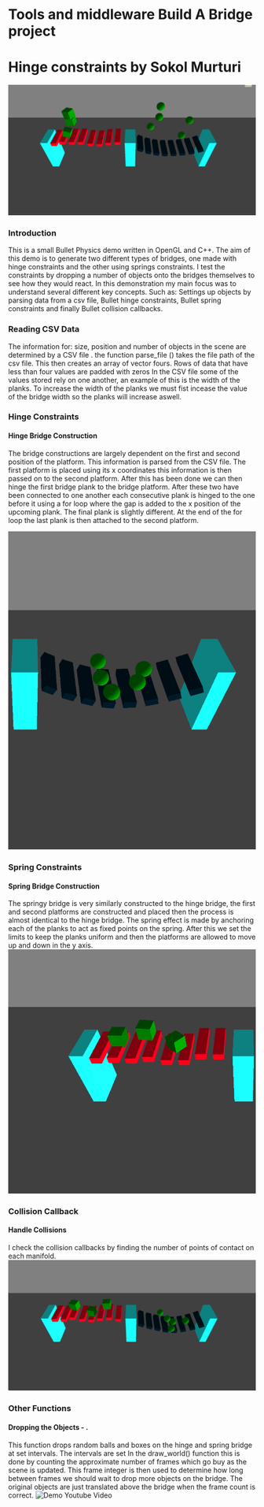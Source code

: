 # Tools and middleware Build A Bridge project
# Hinge constraints by Sokol Murturi


![Physics Demo]( https://github.com/SokolMurturi121/BuildABridge/blob/master/Tools%20and%20Middleware%20Bridge/octet-master/octet/src/examples/example_shapes/images/bridges.PNG)

### Introduction
This is a small Bullet Physics demo written in OpenGL and C++.  The aim of this demo is to generate two different types of bridges, one made with hinge constraints and the other using springs constraints. I test the constraints by dropping a number of objects onto the bridges themselves to see how they would react.
In this demonstration my main focus was to understand several different key concepts. Such as: Settings up objects by parsing data from a csv file, Bullet hinge constraints, Bullet spring constraints and finally Bullet collision callbacks.
### Reading CSV Data 
The  information for: size, position and number of objects in the scene are determined by a CSV file .  the function parse_file () takes the file path of the csv file. This then creates an array of vector fours. Rows of data that have less than four values are padded with zeros 
In the CSV file some of the values stored rely on one another, an example of this is the width of the planks. To increase the width of the planks we must fist incease the value of the bridge width so the planks will increase aswell.
### Hinge Constraints

#### Hinge Bridge Construction 
The bridge constructions are largely dependent on the first and second position of the platform. This information is parsed from the CSV file. The first platform is placed using its x coordinates this information is then passed on to the second platform. After this has been done we can then hinge the first bridge plank to the bridge platform. After these two have been connected to one another each consecutive plank is hinged to the one before it using a for loop where the gap is added to the x position of the upcoming plank. The final plank is slightly different. At the end of the for loop the last plank is then attached to the second platform.

![Hinge Bridge]( https://github.com/SokolMurturi121/BuildABridge/blob/master/Tools%20and%20Middleware%20Bridge/octet-master/octet/src/examples/example_shapes/images/hinge%20bridge.PNG)


### Spring Constraints

#### Spring Bridge Construction 
The springy bridge is very similarly constructed to the hinge bridge, the first and second platforms are constructed and placed then the process is almost identical to the hinge bridge. The spring effect is made by anchoring each of the planks to act as fixed points on the spring. After this we set the limits to keep the planks uniform and then the platforms are allowed to move up and down in the y axis. 
![Spring Bridge]( https://github.com/SokolMurturi121/BuildABridge/blob/master/Tools%20and%20Middleware%20Bridge/octet-master/octet/src/examples/example_shapes/images/spring%20bridge.PNG)


### Collision Callback

#### Handle Collisions 
I check the collision callbacks by finding the number of points of contact on each manifold.
![Collision Objects]( https://github.com/SokolMurturi121/BuildABridge/blob/master/Tools%20and%20Middleware%20Bridge/octet-master/octet/src/examples/example_shapes/images/collision%20object.PNG)


### Other Functions

#### Dropping the Objects - .
This function drops random balls and boxes on the hinge and spring bridge at set intervals. The intervals are set In the draw_world() function  this is done by counting the approximate number of frames which go buy as the scene is updated. This frame integer is then used to determine how long between frames we should wait to drop more objects on the bridge. The original objects are just translated above the bridge when the frame count is correct. 
![Demo Youtube Video]( https://youtu.be/Fmc4ynu2lRo)

